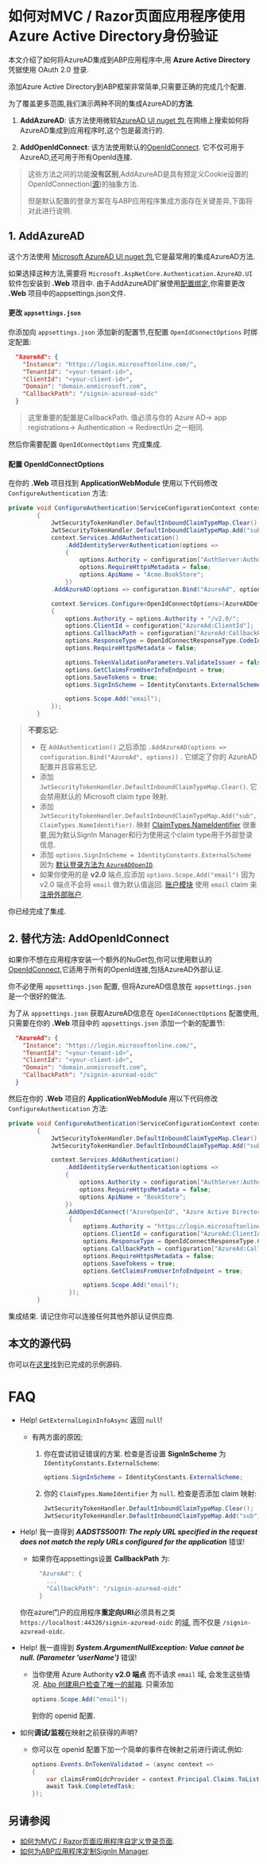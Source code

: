 # 如何对MVC / Razor页面应用程序使用Azure Active Directory身份验证

本文介绍了如何将AzureAD集成到ABP应用程序中,用 **Azure Active Directory** 凭据使用 OAuth 2.0 登录.

添加Azure Active Directory到ABP框架非常简单,只需要正确的完成几个配置.

为了覆盖更多范围,我们演示两种不同的集成AzureAD的**方法**.

1. **AddAzureAD**: 该方法使用微软[AzureAD UI nuget 包](https://www.nuget.org/packages/Microsoft.AspNetCore.Authentication.AzureAD.UI/),在网络上搜索如何将AzureAD集成到应用程序时,这个包是最流行的.

2. **AddOpenIdConnect**: 该方法使用默认的[OpenIdConnect](https://www.nuget.org/packages/Microsoft.AspNetCore.Authentication.OpenIdConnect/). 它不仅可用于AzureAD,还可用于所有OpenId连接.

> 这些方法之间的功能**没有区别**,AddAzureAD是具有预定义Cookie设置的OpenIdConnection([源](https://github.com/dotnet/aspnetcore/blob/c56aa320c32ee5429d60647782c91d53ac765865/src/Azure/AzureAD/Authentication.AzureAD.UI/src/AzureADAuthenticationBuilderExtensions.cs#L122))的抽象方法.
>
> 但是默认配置的登录方案在与ABP应用程序集成方面存在关键差异,下面将对此进行说明.

## 1. AddAzureAD

这个方法使用 [Microsoft AzureAD UI nuget 包](https://www.nuget.org/packages/Microsoft.AspNetCore.Authentication.AzureAD.UI/),它是最常用的集成AzureAD方法.

如果选择这种方法,需要将 `Microsoft.AspNetCore.Authentication.AzureAD.UI` 软件包安装到 **.Web** 项目中. 由于AddAzureAD扩展使用[配置绑定](https://docs.microsoft.com/en-us/aspnet/core/fundamentals/configuration/?view=aspnetcore-3.1#default-configuration),你需要更改 **.Web** 项目中的appsettings.json文件.

#### **更改 `appsettings.json`**

你添加向 `appsettings.json` 添加新的配置节,在配置 `OpenIdConnectOptions` 时绑定配置:

````json
  "AzureAd": {
    "Instance": "https://login.microsoftonline.com/",
    "TenantId": "<your-tenant-id>",
    "ClientId": "<your-client-id>",
    "Domain": "domain.onmicrosoft.com",
    "CallbackPath": "/signin-azuread-oidc"
  }
````

> 这里重要的配置是CallbackPath. 值必须与你的 Azure AD-> app registrations-> Authentication -> RedirectUri 之一相同.

然后你需要配置 `OpenIdConnectOptions` 完成集成.

#### 配置 OpenIdConnectOptions

在你的 **.Web** 项目找到 **ApplicationWebModule** 使用以下代码修改 `ConfigureAuthentication` 方法:

````csharp
private void ConfigureAuthentication(ServiceConfigurationContext context, IConfiguration configuration)
        {
            JwtSecurityTokenHandler.DefaultInboundClaimTypeMap.Clear();
            JwtSecurityTokenHandler.DefaultInboundClaimTypeMap.Add("sub", ClaimTypes.NameIdentifier);
            context.Services.AddAuthentication()
                .AddIdentityServerAuthentication(options =>
                {
                    options.Authority = configuration["AuthServer:Authority"];
                    options.RequireHttpsMetadata = false;
                    options.ApiName = "Acme.BookStore";
                })
            .AddAzureAD(options => configuration.Bind("AzureAd", options));

            context.Services.Configure<OpenIdConnectOptions>(AzureADDefaults.OpenIdScheme, options =>
            {
                options.Authority = options.Authority + "/v2.0/";         
                options.ClientId = configuration["AzureAd:ClientId"];
                options.CallbackPath = configuration["AzureAd:CallbackPath"];
                options.ResponseType = OpenIdConnectResponseType.CodeIdToken;
                options.RequireHttpsMetadata = false;

                options.TokenValidationParameters.ValidateIssuer = false; 
                options.GetClaimsFromUserInfoEndpoint = true;
                options.SaveTokens = true;
                options.SignInScheme = IdentityConstants.ExternalScheme;

                options.Scope.Add("email");
            });
		}
````

> **不要忘记:**
>
> * 在 `AddAuthentication()` 之后添加 `.AddAzureAD(options => configuration.Bind("AzureAd", options))` . 它绑定了你的 AzureAD 配置并且容易忘记.
> * 添加 `JwtSecurityTokenHandler.DefaultInboundClaimTypeMap.Clear()`. 它会禁用默认的 Microsoft claim type 映射.
> * 添加 `JwtSecurityTokenHandler.DefaultInboundClaimTypeMap.Add("sub", ClaimTypes.NameIdentifier)`. 映射 [ClaimTypes.NameIdentifier](https://github.com/dotnet/runtime/blob/6d395de48ac718a913e567ae80961050f2a9a4fa/src/libraries/System.Security.Claims/src/System/Security/Claims/ClaimTypes.cs#L59) 很重要,因为默认SignIn Manager和行为使用这个claim type用于外部登录信息.
> * 添加 `options.SignInScheme = IdentityConstants.ExternalScheme` 因为 [默认登录方法为 `AzureADOpenID`](https://github.com/dotnet/aspnetcore/blob/c56aa320c32ee5429d60647782c91d53ac765865/src/Azure/AzureAD/Authentication.AzureAD.UI/src/AzureADOpenIdConnectOptionsConfiguration.cs#L35).
> * 如果你使用的是 **v2.0** 端点,应添加 `options.Scope.Add("email")` 因为 v2.0 端点不会将 `email` 做为默认值返回. [账户模块](../Modules/Account.md) 使用 `email` claim 来 [注册外部账户](https://github.com/abpframework/abp/blob/be32a55449e270d2d456df3dabdc91f3ffdd4fa9/modules/account/src/Volo.Abp.Account.Web/Pages/Account/Login.cshtml.cs#L215).

你已经完成了集成.

## 2. 替代方法: AddOpenIdConnect

如果你不想在应用程序安装一个额外的NuGet包,你可以使用默认的[OpenIdConnect](https://www.nuget.org/packages/Microsoft.AspNetCore.Authentication.OpenIdConnect/),它适用于所有的OpenId连接,包括AzureAD外部认证.

你不必使用 `appsettings.json` 配置, 但将AzureAD信息放在 `appsettings.json` 是一个很好的做法.

为了从 `appsettings.json` 获取AzureAD信息在 `OpenIdConnectOptions` 配置使用,只需要在你的 **.Web** 项目中的 `appsettings.json` 添加一个新的配置节:

````json
  "AzureAd": {
    "Instance": "https://login.microsoftonline.com/",
    "TenantId": "<your-tenant-id>",
    "ClientId": "<your-client-id>",
    "Domain": "domain.onmicrosoft.com",
    "CallbackPath": "/signin-azuread-oidc"	
  }
````

然后在你的 **.Web** 项目的 **ApplicationWebModule** 用以下代码修改 `ConfigureAuthentication` 方法:

````csharp
private void ConfigureAuthentication(ServiceConfigurationContext context, IConfiguration configuration)
        {
            JwtSecurityTokenHandler.DefaultInboundClaimTypeMap.Clear();
            JwtSecurityTokenHandler.DefaultInboundClaimTypeMap.Add("sub", ClaimTypes.NameIdentifier);

            context.Services.AddAuthentication()
                .AddIdentityServerAuthentication(options =>
                {
                    options.Authority = configuration["AuthServer:Authority"];
                    options.RequireHttpsMetadata = false;
                    options.ApiName = "BookStore";
                })
                .AddOpenIdConnect("AzureOpenId", "Azure Active Directory OpenId", options =>
                 {
                     options.Authority = "https://login.microsoftonline.com/" + configuration["AzureAd:TenantId"] + "/v2.0/";
                     options.ClientId = configuration["AzureAd:ClientId"];
                     options.ResponseType = OpenIdConnectResponseType.CodeIdToken;
                     options.CallbackPath = configuration["AzureAd:CallbackPath"];
                     options.RequireHttpsMetadata = false;
                     options.SaveTokens = true;
                     options.GetClaimsFromUserInfoEndpoint = true;

                     options.Scope.Add("email");
                 });
        }
````

集成结束. 请记住你可以连接任何其他外部认证供应商.

## 本文的源代码

你可以在[这里](https://github.com/abpframework/abp-samples/tree/master/aspnet-core/Authentication-Customization)找到已完成的示例源码.

# FAQ

* Help! `GetExternalLoginInfoAsync` 返回 `null`!

  * 有两方面的原因;

    1. 你在尝试验证错误的方案. 检查是否设置 **SignInScheme** 为 `IdentityConstants.ExternalScheme`:

       ````csharp
       options.SignInScheme = IdentityConstants.ExternalScheme;
       ````

    2. 你的 `ClaimTypes.NameIdentifier` 为 `null`. 检查是否添加 claim 映射:

       ````csharp
       JwtSecurityTokenHandler.DefaultInboundClaimTypeMap.Clear();
       JwtSecurityTokenHandler.DefaultInboundClaimTypeMap.Add("sub", ClaimTypes.NameIdentifier);
       ````

* Help! 我一直得到 ***AADSTS50011: The reply URL specified in the request does not match the reply URLs configured for the application*** 错误!

  * 如果你在appsettings设置 **CallbackPath** 为:

    ````csharp
      "AzureAd": {
        ...
        "CallbackPath": "/signin-azuread-oidc"
      }
    ````

   你在azure门户的应用程序**重定向URI**必须具有之类 `https://localhost:44320/signin-azuread-oidc` 的<u>域</u>, 而不仅是 `/signin-azuread-oidc`.

* Help! 我一直得到 ***System.ArgumentNullException: Value cannot be null. (Parameter 'userName')*** 错误!

    * 当你使用 Azure Authority **v2.0 端点** 而不请求 `email` 域, 会发生这些情况. [Abp 创建用户检查了唯一的邮箱](https://github.com/abpframework/abp/blob/037ef9abe024c03c1f89ab6c933710bcfe3f5c93/modules/account/src/Volo.Abp.Account.Web/Pages/Account/Login.cshtml.cs#L208). 只需添加

      ````csharp
      options.Scope.Add("email");
      ````

      到你的 openid 配置.

* 如何**调试/监视**在映射之前获得的声明?

  * 你可以在 openid 配置下加一个简单的事件在映射之前进行调试,例如:

    ````csharp
    options.Events.OnTokenValidated = (async context =>
    {
    	var claimsFromOidcProvider = context.Principal.Claims.ToList();
    	await Task.CompletedTask;
    });
    ````

## 另请参阅

* [如何为MVC / Razor页面应用程序自定义登录页面](Customize-Login-Page-MVC.md).
* [如何为ABP应用程序定制SignIn Manager](Customize-SignIn-Manager.md).
